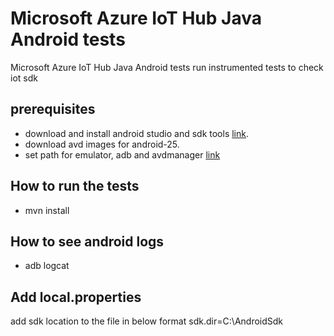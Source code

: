 # Microsoft Azure IoT Hub Java Android tests

Microsoft Azure IoT Hub Java Android tests run instrumented tests to check iot sdk

## prerequisites 

 * download and install android studio and sdk tools [link](https://developer.android.com/studio/index.html).
 * download avd images for android-25.
 * set path for emulator, adb and avdmanager [link](https://stackoverflow.com/questions/20564514/adb-is-not-recognized-as-an-internal-or-external-command-operable-program-or)


## How to run the tests

- mvn install

## How to see android logs

- adb logcat


## Add local.properties
add sdk location to the file in below format
sdk.dir=C\:\\AndroidSdk